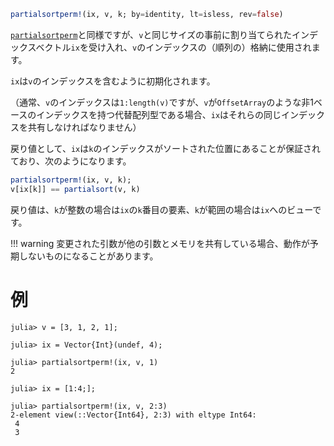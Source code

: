 ```julia
partialsortperm!(ix, v, k; by=identity, lt=isless, rev=false)
```

[`partialsortperm`](@ref)と同様ですが、`v`と同じサイズの事前に割り当てられたインデックスベクトル`ix`を受け入れ、`v`のインデックスの（順列の）格納に使用されます。

`ix`は`v`のインデックスを含むように初期化されます。

（通常、`v`のインデックスは`1:length(v)`ですが、`v`が`OffsetArray`のような非1ベースのインデックスを持つ代替配列型である場合、`ix`はそれらの同じインデックスを共有しなければなりません）

戻り値として、`ix`は`k`のインデックスがソートされた位置にあることが保証されており、次のようになります。

```julia
partialsortperm!(ix, v, k);
v[ix[k]] == partialsort(v, k)
```

戻り値は、`k`が整数の場合は`ix`の`k`番目の要素、`k`が範囲の場合は`ix`へのビューです。

!!! warning
    変更された引数が他の引数とメモリを共有している場合、動作が予期しないものになることがあります。


# 例

```jldoctest
julia> v = [3, 1, 2, 1];

julia> ix = Vector{Int}(undef, 4);

julia> partialsortperm!(ix, v, 1)
2

julia> ix = [1:4;];

julia> partialsortperm!(ix, v, 2:3)
2-element view(::Vector{Int64}, 2:3) with eltype Int64:
 4
 3
```

```julia

```
